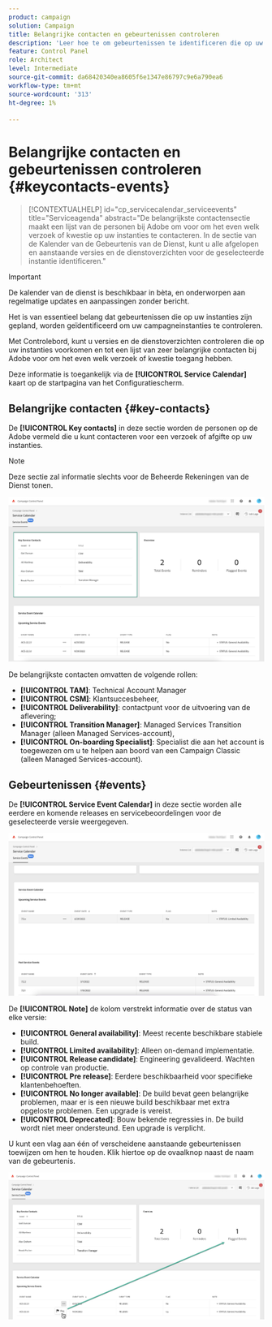```yaml
---
product: campaign
solution: Campaign
title: Belangrijke contacten en gebeurtenissen controleren
description: 'Leer hoe te om gebeurtenissen te identificeren die op uw instanties en zeer belangrijke contacten bij Adobe voorkomen. '
feature: Control Panel
role: Architect
level: Intermediate
source-git-commit: da68420340ea8605f6e1347e86797c9e6a790ea6
workflow-type: tm+mt
source-wordcount: '313'
ht-degree: 1%

---
```


# Belangrijke contacten en gebeurtenissen controleren {#keycontacts-events}

>[!CONTEXTUALHELP]
>id="cp_servicecalendar_serviceevents"
>title="Serviceagenda"
>abstract="De belangrijkste contactensectie maakt een lijst van de personen bij Adobe om voor om het even welk verzoek of kwestie op uw instanties te contacteren. In de sectie van de Kalender van de Gebeurtenis van de Dienst, kunt u alle afgelopen en aanstaande versies en de dienstoverzichten voor de geselecteerde instantie identificeren."

>[!IMPORTANT]
>
>De kalender van de dienst is beschikbaar in bèta, en onderworpen aan regelmatige updates en aanpassingen zonder bericht.

Het is van essentieel belang dat gebeurtenissen die op uw instanties zijn gepland, worden geïdentificeerd om uw campagneinstanties te controleren.

Met Controlebord, kunt u versies en de dienstoverzichten controleren die op uw instanties voorkomen en tot een lijst van zeer belangrijke contacten bij Adobe voor om het even welk verzoek of kwestie toegang hebben.

Deze informatie is toegankelijk via de **[!UICONTROL Service Calendar]** kaart op de startpagina van het Configuratiescherm.

## Belangrijke contacten {#key-contacts}

De **[!UICONTROL Key contacts]** in deze sectie worden de personen op de Adobe vermeld die u kunt contacteren voor een verzoek of afgifte op uw instanties.

>[!NOTE]
>
>Deze sectie zal informatie slechts voor de Beheerde Rekeningen van de Dienst tonen.

![](assets/service-events-contacts.png)

De belangrijkste contacten omvatten de volgende rollen:

* **[!UICONTROL TAM]**: Technical Account Manager
* **[!UICONTROL CSM]**: Klantsuccesbeheer,
* **[!UICONTROL Deliverability]**: contactpunt voor de uitvoering van de aflevering;
* **[!UICONTROL Transition Manager]**: Managed Services Transition Manager (alleen Managed Services-account),
* **[!UICONTROL On-boarding Specialist]**: Specialist die aan het account is toegewezen om u te helpen aan boord van een Campaign Classic (alleen Managed Services-account).

## Gebeurtenissen {#events}

De **[!UICONTROL Service Event Calendar]** in deze sectie worden alle eerdere en komende releases en servicebeoordelingen voor de geselecteerde versie weergegeven.

![](assets/service-events-calendar.png)

De **[!UICONTROL Note]** de kolom verstrekt informatie over de status van elke versie:

* **[!UICONTROL General availability]**: Meest recente beschikbare stabiele build.
* **[!UICONTROL Limited availability]**: Alleen on-demand implementatie.
* **[!UICONTROL Release candidate]**: Engineering gevalideerd. Wachten op controle van productie.
* **[!UICONTROL Pre release]**: Eerdere beschikbaarheid voor specifieke klantenbehoeften.
* **[!UICONTROL No longer available]**: De build bevat geen belangrijke problemen, maar er is een nieuwe build beschikbaar met extra opgeloste problemen. Een upgrade is vereist.
* **[!UICONTROL Deprecated]**: Bouw bekende regressies in.
De build wordt niet meer ondersteund. Een upgrade is verplicht.

U kunt een vlag aan één of verscheidene aanstaande gebeurtenissen toewijzen om hen te houden. Klik hiertoe op de ovaalknop naast de naam van de gebeurtenis.

![](assets/service-events-flag.png)
